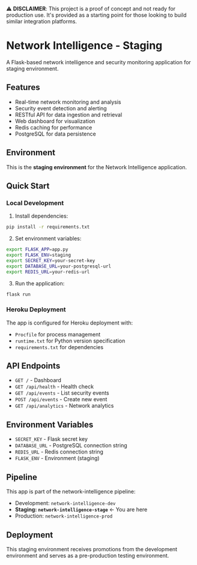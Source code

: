⚠️ **DISCLAIMER**: This project is a proof of concept and not ready for production use. It's provided as a starting point for those looking to build similar integration platforms.

# Network Intelligence - Staging

A Flask-based network intelligence and security monitoring application for staging environment.

## Features

- Real-time network monitoring and analysis
- Security event detection and alerting
- RESTful API for data ingestion and retrieval
- Web dashboard for visualization
- Redis caching for performance
- PostgreSQL for data persistence

## Environment

This is the **staging environment** for the Network Intelligence application.

## Quick Start

### Local Development

1. Install dependencies:
```bash
pip install -r requirements.txt
```

2. Set environment variables:
```bash
export FLASK_APP=app.py
export FLASK_ENV=staging
export SECRET_KEY=your-secret-key
export DATABASE_URL=your-postgresql-url
export REDIS_URL=your-redis-url
```

3. Run the application:
```bash
flask run
```

### Heroku Deployment

The app is configured for Heroku deployment with:
- `Procfile` for process management
- `runtime.txt` for Python version specification
- `requirements.txt` for dependencies

## API Endpoints

- `GET /` - Dashboard
- `GET /api/health` - Health check
- `GET /api/events` - List security events
- `POST /api/events` - Create new event
- `GET /api/analytics` - Network analytics

## Environment Variables

- `SECRET_KEY` - Flask secret key
- `DATABASE_URL` - PostgreSQL connection string
- `REDIS_URL` - Redis connection string
- `FLASK_ENV` - Environment (staging)

## Pipeline

This app is part of the network-intelligence pipeline:
- Development: `network-intelligence-dev`
- **Staging: `network-intelligence-stage`** ← You are here
- Production: `network-intelligence-prod`

## Deployment

This staging environment receives promotions from the development environment and serves as a pre-production testing environment. 